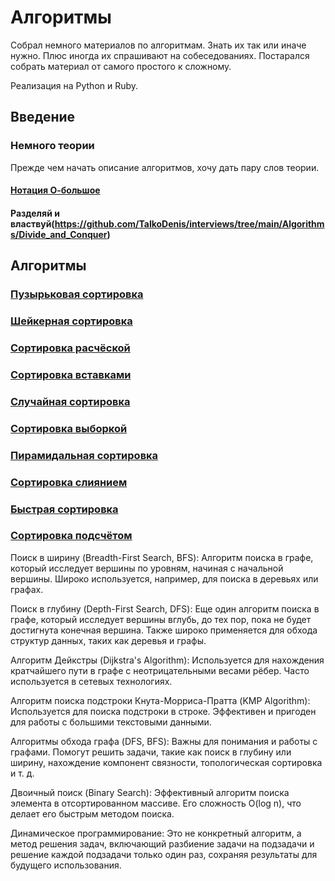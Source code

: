 # Алгоритмы

Собрал немного материалов по алгоритмам. Знать их так или иначе нужно. Плюс иногда их спрашивают на собеседованиях. Постарался собрать материал от самого простого к сложному.

Реализация на Python и Ruby.

## Введение

### Немного теории

Прежде чем начать описание алгоритмов, хочу дать пару слов теории.

#### [Нотация О-большое](https://github.com/TalkoDenis/interviews/tree/main/Algorithms/Big_O)


#### Разделяй и властвуй(https://github.com/TalkoDenis/interviews/tree/main/Algorithms/Divide_and_Conquer)



## Алгоритмы

### [Пузырьковая сортировка](https://github.com/TalkoDenis/interviews/tree/main/Algorithms/Bubble_sort)

### [Шейкерная сортировка](https://github.com/TalkoDenis/interviews/tree/main/Algorithms/Shaker_sort)

### [Сортировка расчёской](https://github.com/TalkoDenis/interviews/tree/main/Algorithms/Comb_sort)

### [Сортировка вставками](https://github.com/TalkoDenis/interviews/tree/main/Algorithms/Insertion_sort)

### [Случайная сортировка](https://github.com/TalkoDenis/interviews/tree/main/Algorithms/Bogosort)

### [Сортировка выборкой](https://github.com/TalkoDenis/interviews/tree/main/Algorithms/Selection_sort)

### [Пирамидальная сортировка](https://github.com/TalkoDenis/interviews/tree/main/Algorithms/HeapSort)

### [Сортировка слиянием](https://github.com/TalkoDenis/interviews/tree/main/Algorithms/Merge_sort)

### [Быстрая сортировка](https://github.com/TalkoDenis/interviews/tree/main/Algorithms/Quicksort)

### [Сортировка подсчётом](https://github.com/TalkoDenis/interviews/tree/main/Algorithms/%D0%A1ounting_Sort)




Поиск в ширину (Breadth-First Search, BFS): Алгоритм поиска в графе, который исследует вершины по уровням, начиная с начальной вершины. Широко используется, например, для поиска в деревьях или графах.

Поиск в глубину (Depth-First Search, DFS): Еще один алгоритм поиска в графе, который исследует вершины вглубь, до тех пор, пока не будет достигнута конечная вершина. Также широко применяется для обхода структур данных, таких как деревья и графы.

Алгоритм Дейкстры (Dijkstra's Algorithm): Используется для нахождения кратчайшего пути в графе с неотрицательными весами рёбер. Часто используется в сетевых технологиях.

Алгоритм поиска подстроки Кнута-Морриса-Пратта (KMP Algorithm): Используется для поиска подстроки в строке. Эффективен и пригоден для работы с большими текстовыми данными.


Алгоритмы обхода графа (DFS, BFS): Важны для понимания и работы с графами. Помогут решить задачи, такие как поиск в глубину или ширину, нахождение компонент связности, топологическая сортировка и т. д.

Двоичный поиск (Binary Search): Эффективный алгоритм поиска элемента в отсортированном массиве. Его сложность O(log n), что делает его быстрым методом поиска.

Динамическое программирование: Это не конкретный алгоритм, а метод решения задач, включающий разбиение задачи на подзадачи и решение каждой подзадачи только один раз, сохраняя результаты для будущего использования.



